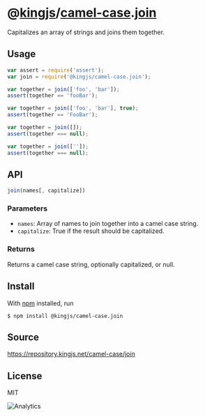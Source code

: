 # @[kingjs][@kingjs]/[camel-case][ns0].[join][ns1]
Capitalizes an array of strings and joins them together.
## Usage
```js
var assert = require('assert');
var join = require('@kingjs/camel-case.join');

var together = join(['foo', 'bar']);
assert(together == 'fooBar');

var together = join(['foo', 'bar'], true);
assert(together == 'FooBar');

var together = join([]);
assert(together === null);

var together = join(['']);
assert(together === null);
```

## API
```ts
join(names[, capitalize])
```

### Parameters
- `names`: Array of names to join together into a camel case string.
- `capitalize`: True if the result should be capitalized.
### Returns
Returns a camel case string, optionally capitalized, or null.


## Install
With [npm](https://npmjs.org/) installed, run
```
$ npm install @kingjs/camel-case.join
```

## Source
https://repository.kingjs.net/camel-case/join
## License
MIT

![Analytics](https://analytics.kingjs.net/camel-case/join)

[@kingjs]: https://www.npmjs.com/package/kingjs
[ns0]: https://www.npmjs.com/package/@kingjs/camel-case
[ns1]: https://www.npmjs.com/package/@kingjs/camel-case.join
